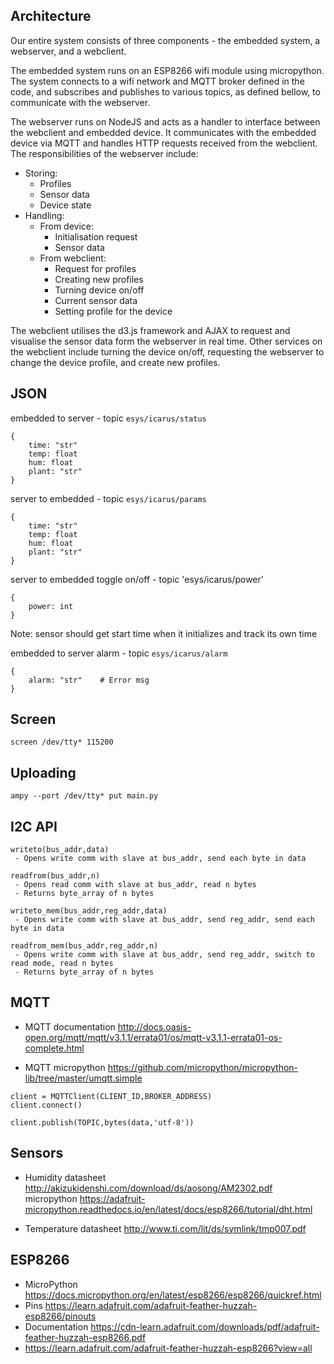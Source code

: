 ## Architecture

Our entire system consists of three components - the embedded system, a webserver, and a webclient.

The embedded system runs on an ESP8266 wifi module using micropython. The system connects to a wifi network and MQTT broker defined in the code, and subscribes and publishes to various topics, as defined bellow, to communicate with the webserver.

The webserver runs on NodeJS and acts as a handler to interface between the webclient and embedded device. It communicates with the embedded device via MQTT and handles HTTP requests received from the webclient. The responsibilities of the webserver include:

- Storing:
    - Profiles
    - Sensor data
    - Device state
- Handling:
    - From device:
        - Initialisation request
        - Sensor data
    - From webclient:
        - Request for profiles
        - Creating new profiles
        - Turning device on/off
        - Current sensor data
        - Setting profile for the device

The webclient utilises the d3.js framework and AJAX to request and visualise the sensor data form the webserver in real time. Other services on the webclient include turning the device on/off, requesting the webserver to change the device profile, and create new profiles.



## JSON

embedded to server - topic `esys/icarus/status`
```
{
    time: "str"
    temp: float
    hum: float
    plant: "str"
}
```

server to embedded - topic `esys/icarus/params`
```
{
    time: "str"
    temp: float
    hum: float
    plant: "str"
}
```

server to embedded toggle on/off -  topic 'esys/icarus/power'
```
{
    power: int
}
```

Note: sensor should get start time when it initializes and track its own time

embedded to server alarm - topic `esys/icarus/alarm`
```
{
    alarm: "str"    # Error msg
}
```


## Screen

```
screen /dev/tty* 115200
```

## Uploading

```
ampy --port /dev/tty* put main.py
```

## I2C API
```
writeto(bus_addr,data)
 - Opens write comm with slave at bus_addr, send each byte in data

readfrom(bus_addr,n)
 - Opens read comm with slave at bus_addr, read n bytes
 - Returns byte_array of n bytes

writeto_mem(bus_addr,reg_addr,data)
 - Opens write comm with slave at bus_addr, send reg_addr, send each byte in data

readfrom_mem(bus_addr,reg_addr,n)
 - Opens write comm with slave at bus_addr, send reg_addr, switch to read mode, read n bytes
 - Returns byte_array of n bytes
```

## MQTT
- MQTT documentation
http://docs.oasis-open.org/mqtt/mqtt/v3.1.1/errata01/os/mqtt-v3.1.1-errata01-os-complete.html

- MQTT micropython
https://github.com/micropython/micropython-lib/tree/master/umqtt.simple

```
client = MQTTClient(CLIENT_ID,BROKER_ADDRESS)
client.connect()

client.publish(TOPIC,bytes(data,'utf-8'))

```

## Sensors
- Humidity
    datasheet http://akizukidenshi.com/download/ds/aosong/AM2302.pdf
    micropython https://adafruit-micropython.readthedocs.io/en/latest/docs/esp8266/tutorial/dht.html
 
 - Temperature
    datasheet http://www.ti.com/lit/ds/symlink/tmp007.pdf


## ESP8266
 - MicroPython https://docs.micropython.org/en/latest/esp8266/esp8266/quickref.html
 - Pins https://learn.adafruit.com/adafruit-feather-huzzah-esp8266/pinouts
 - Documentation https://cdn-learn.adafruit.com/downloads/pdf/adafruit-feather-huzzah-esp8266.pdf
 - https://learn.adafruit.com/adafruit-feather-huzzah-esp8266?view=all

